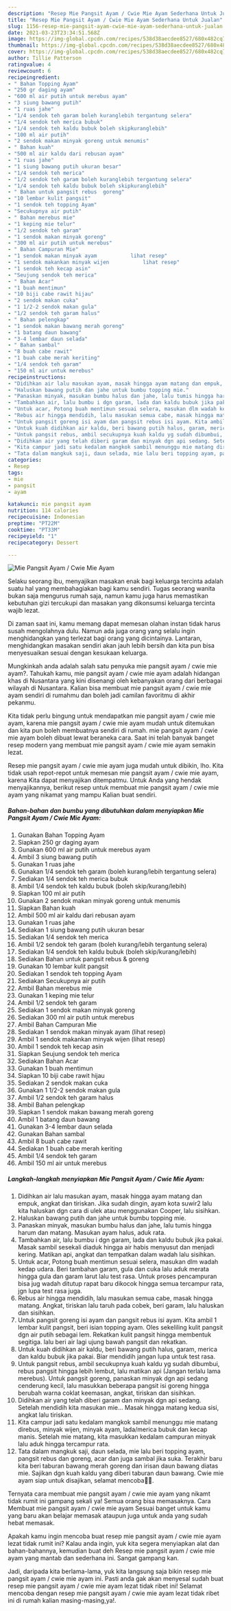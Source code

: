 ```yaml
---
description: "Resep Mie Pangsit Ayam / Cwie Mie Ayam Sederhana Untuk Jualan"
title: "Resep Mie Pangsit Ayam / Cwie Mie Ayam Sederhana Untuk Jualan"
slug: 1156-resep-mie-pangsit-ayam-cwie-mie-ayam-sederhana-untuk-jualan
date: 2021-03-23T23:34:51.568Z
image: https://img-global.cpcdn.com/recipes/538d38aecdee8527/680x482cq70/mie-pangsit-ayam-cwie-mie-ayam-foto-resep-utama.jpg
thumbnail: https://img-global.cpcdn.com/recipes/538d38aecdee8527/680x482cq70/mie-pangsit-ayam-cwie-mie-ayam-foto-resep-utama.jpg
cover: https://img-global.cpcdn.com/recipes/538d38aecdee8527/680x482cq70/mie-pangsit-ayam-cwie-mie-ayam-foto-resep-utama.jpg
author: Tillie Patterson
ratingvalue: 4
reviewcount: 6
recipeingredient:
- " Bahan Topping Ayam"
- "250 gr daging ayam"
- "600 ml air putih untuk merebus ayam"
- "3 siung bawang putih"
- "1 ruas jahe"
- "1/4 sendok teh garam boleh kuranglebih tergantung selera"
- "1/4 sendok teh merica bubuk"
- "1/4 sendok teh kaldu bubuk boleh skipkuranglebih"
- "100 ml air putih"
- "2 sendok makan minyak goreng untuk menumis"
- " Bahan kuah"
- "500 ml air kaldu dari rebusan ayam"
- "1 ruas jahe"
- "1 siung bawang putih ukuran besar"
- "1/4 sendok teh merica"
- "1/2 sendok teh garam boleh kuranglebih tergantung selera"
- "1/4 sendok teh kaldu bubuk boleh skipkuranglebih"
- " Bahan untuk pangsit rebus  goreng"
- "10 lembar kulit pangsit"
- "1 sendok teh topping Ayam"
- "Secukupnya air putih"
- " Bahan merebus mie"
- "1 keping mie telur"
- "1/2 sendok teh garam"
- "1 sendok makan minyak goreng"
- "300 ml air putih untuk merebus"
- " Bahan Campuran Mie"
- "1 sendok makan minyak ayam           lihat resep"
- "1 sendok makankan minyak wijen           lihat resep"
- "1 sendok teh kecap asin"
- "Seujung sendok teh merica"
- " Bahan Acar"
- "1 buah mentimun"
- "10 biji cabe rawit hijau"
- "2 sendok makan cuka"
- "1 1/2-2 sendok makan gula"
- "1/2 sendok teh garam halus"
- " Bahan pelengkap"
- "1 sendok makan bawang merah goreng"
- "1 batang daun bawang"
- "3-4 lembar daun selada"
- " Bahan sambal"
- "8 buah cabe rawit"
- "1 buah cabe merah keriting"
- "1/4 sendok teh garam"
- "150 ml air untuk merebus"
recipeinstructions:
- "Didihkan air lalu masukan ayam, masak hingga ayam matang dan empuk, angkat dan tiriskan. Jika sudah dingin, ayam kota suwir2 lalu kita haluskan dgn cara di ulek atau menggunakan Cooper, lalu sisihkan."
- "Haluskan bawang putih dan jahe untuk bumbu topping mie."
- "Panaskan minyak, masukan bumbu halus dan jahe, lalu tumis hingga harum dan matang. Masukan ayam halus, aduk rata."
- "Tambahkan air, lalu bumbu i dgn garam, lada dan kaldu bubuk jika pakai. Masak sambil sesekali diaduk hingga air habis menyusut dan menjadi kering. Matikan api, angkat dan tempatkan dalam wadah lalu sisihkan."
- "Untuk acar, Potong buah mentimun sesuai selera, masukan dlm wadah kedap udara. Beri tambahan garam, gula dan cuka lalu aduk merata hingga gula dan garam larut lalu test rasa. Untuk proses pencampuran bisa jug wadah ditutup rapat baru dikocok hingga semua tercampur rata, jgn lupa test rasa juga."
- "Rebus air hingga mendidih, lalu masukan semua cabe, masak hingga matang. Angkat, tiriskan lalu taruh pada cobek, beri garam, lalu haluskan dan sisihkan."
- "Untuk pangsit goreng isi ayam dan pangsit rebus isi ayam. Kita ambil 1 lembar kulit pangsit, beri isian topping ayam. Oles sekeliling kulit pangsit dgn air putih sebagai lem. Rekatkan kulit pangsit hingga membentuk segitiga. lalu beri air lagi ujung bawah pangsit dan rekatkan."
- "Untuk kuah didihkan air kaldu, beri bawang putih halus, garam, merica dan kaldu bubuk jika pakai. Biar mendidih jangan lupa untuk test rasa."
- "Untuk pangsit rebus, ambil secukupnya kuah kaldu yg sudah dibumbui, rebus pangsit hingga lebih lembut, lalu matikan api (Jangan terlalu lama merebus). Untuk pangsit goreng, panaskan minyak dgn api sedang cenderung kecil, lalu masukkan beberapa pangsit isi goreng hingga berubah warna coklat keemasan, angkat, tiriskan dan sisihkan."
- "Didihkan air yang telah diberi garam dan minyak dgn api sedang. Setelah mendidih kita masukan mie... Masak hingga matang kedua sisi, angkat lalu tiriskan."
- "Kita campur jadi satu kedalam mangkok sambil menunggu mie matang direbus, minyak wijen, minyak ayam, lada/merica bubuk dan kecap manis. Setelah mie matang, kita masukkan kedalam campuran minyak lalu aduk hingga tercampur rata."
- "Tata dalam mangkuk saji, daun selada, mie lalu beri topping ayam, pangsit rebus dan goreng, acar dan juga sambal jika suka. Terakhir baru kita beri taburan bawang merah goreng dan irisan daun bawang diatas mie. Sajikan dgn kuah kaldu yang diberi taburan daun bawang. Cwie mie ayam siap untuk disajikan, selamat mencoba🙏🥰."
categories:
- Resep
tags:
- mie
- pangsit
- ayam

katakunci: mie pangsit ayam 
nutrition: 114 calories
recipecuisine: Indonesian
preptime: "PT22M"
cooktime: "PT33M"
recipeyield: "1"
recipecategory: Dessert

---
```



![Mie Pangsit Ayam / Cwie Mie Ayam](https://img-global.cpcdn.com/recipes/538d38aecdee8527/680x482cq70/mie-pangsit-ayam-cwie-mie-ayam-foto-resep-utama.jpg)

Selaku seorang ibu, menyajikan masakan enak bagi keluarga tercinta adalah suatu hal yang membahagiakan bagi kamu sendiri. Tugas seorang  wanita bukan saja mengurus rumah saja, namun kamu juga harus memastikan kebutuhan gizi tercukupi dan masakan yang dikonsumsi keluarga tercinta wajib lezat.

Di zaman  saat ini, kamu memang dapat memesan olahan instan tidak harus susah mengolahnya dulu. Namun ada juga orang yang selalu ingin menghidangkan yang terlezat bagi orang yang dicintainya. Lantaran, menghidangkan masakan sendiri akan jauh lebih bersih dan kita pun bisa menyesuaikan sesuai dengan kesukaan keluarga. 



Mungkinkah anda adalah salah satu penyuka mie pangsit ayam / cwie mie ayam?. Tahukah kamu, mie pangsit ayam / cwie mie ayam adalah hidangan khas di Nusantara yang kini disenangi oleh kebanyakan orang dari berbagai wilayah di Nusantara. Kalian bisa membuat mie pangsit ayam / cwie mie ayam sendiri di rumahmu dan boleh jadi camilan favoritmu di akhir pekanmu.

Kita tidak perlu bingung untuk mendapatkan mie pangsit ayam / cwie mie ayam, karena mie pangsit ayam / cwie mie ayam mudah untuk ditemukan dan kita pun boleh membuatnya sendiri di rumah. mie pangsit ayam / cwie mie ayam boleh dibuat lewat beraneka cara. Saat ini telah banyak banget resep modern yang membuat mie pangsit ayam / cwie mie ayam semakin lezat.

Resep mie pangsit ayam / cwie mie ayam juga mudah untuk dibikin, lho. Kita tidak usah repot-repot untuk memesan mie pangsit ayam / cwie mie ayam, karena Kita dapat menyajikan ditempatmu. Untuk Anda yang hendak menyajikannya, berikut resep untuk membuat mie pangsit ayam / cwie mie ayam yang nikamat yang mampu Kalian buat sendiri.

<!--inarticleads1-->

##### Bahan-bahan dan bumbu yang dibutuhkan dalam menyiapkan Mie Pangsit Ayam / Cwie Mie Ayam:

1. Gunakan  Bahan Topping Ayam
1. Siapkan 250 gr daging ayam
1. Gunakan 600 ml air putih untuk merebus ayam
1. Ambil 3 siung bawang putih
1. Gunakan 1 ruas jahe
1. Gunakan 1/4 sendok teh garam (boleh kurang/lebih tergantung selera)
1. Sediakan 1/4 sendok teh merica bubuk
1. Ambil 1/4 sendok teh kaldu bubuk (boleh skip/kurang/lebih)
1. Siapkan 100 ml air putih
1. Gunakan 2 sendok makan minyak goreng untuk menumis
1. Siapkan  Bahan kuah
1. Ambil 500 ml air kaldu dari rebusan ayam
1. Gunakan 1 ruas jahe
1. Sediakan 1 siung bawang putih ukuran besar
1. Sediakan 1/4 sendok teh merica
1. Ambil 1/2 sendok teh garam (boleh kurang/lebih tergantung selera)
1. Sediakan 1/4 sendok teh kaldu bubuk (boleh skip/kurang/lebih)
1. Sediakan  Bahan untuk pangsit rebus &amp; goreng
1. Gunakan 10 lembar kulit pangsit
1. Sediakan 1 sendok teh topping Ayam
1. Sediakan Secukupnya air putih
1. Ambil  Bahan merebus mie
1. Gunakan 1 keping mie telur
1. Ambil 1/2 sendok teh garam
1. Sediakan 1 sendok makan minyak goreng
1. Sediakan 300 ml air putih untuk merebus
1. Ambil  Bahan Campuran Mie
1. Sediakan 1 sendok makan minyak ayam           (lihat resep)
1. Ambil 1 sendok makankan minyak wijen           (lihat resep)
1. Ambil 1 sendok teh kecap asin
1. Siapkan Seujung sendok teh merica
1. Sediakan  Bahan Acar
1. Gunakan 1 buah mentimun
1. Siapkan 10 biji cabe rawit hijau
1. Sediakan 2 sendok makan cuka
1. Gunakan 1 1/2-2 sendok makan gula
1. Ambil 1/2 sendok teh garam halus
1. Ambil  Bahan pelengkap
1. Siapkan 1 sendok makan bawang merah goreng
1. Ambil 1 batang daun bawang
1. Gunakan 3-4 lembar daun selada
1. Gunakan  Bahan sambal
1. Ambil 8 buah cabe rawit
1. Sediakan 1 buah cabe merah keriting
1. Ambil 1/4 sendok teh garam
1. Ambil 150 ml air untuk merebus




<!--inarticleads2-->

##### Langkah-langkah menyiapkan Mie Pangsit Ayam / Cwie Mie Ayam:

1. Didihkan air lalu masukan ayam, masak hingga ayam matang dan empuk, angkat dan tiriskan. Jika sudah dingin, ayam kota suwir2 lalu kita haluskan dgn cara di ulek atau menggunakan Cooper, lalu sisihkan.
1. Haluskan bawang putih dan jahe untuk bumbu topping mie.
1. Panaskan minyak, masukan bumbu halus dan jahe, lalu tumis hingga harum dan matang. Masukan ayam halus, aduk rata.
1. Tambahkan air, lalu bumbu i dgn garam, lada dan kaldu bubuk jika pakai. Masak sambil sesekali diaduk hingga air habis menyusut dan menjadi kering. Matikan api, angkat dan tempatkan dalam wadah lalu sisihkan.
1. Untuk acar, Potong buah mentimun sesuai selera, masukan dlm wadah kedap udara. Beri tambahan garam, gula dan cuka lalu aduk merata hingga gula dan garam larut lalu test rasa. Untuk proses pencampuran bisa jug wadah ditutup rapat baru dikocok hingga semua tercampur rata, jgn lupa test rasa juga.
1. Rebus air hingga mendidih, lalu masukan semua cabe, masak hingga matang. Angkat, tiriskan lalu taruh pada cobek, beri garam, lalu haluskan dan sisihkan.
1. Untuk pangsit goreng isi ayam dan pangsit rebus isi ayam. Kita ambil 1 lembar kulit pangsit, beri isian topping ayam. Oles sekeliling kulit pangsit dgn air putih sebagai lem. Rekatkan kulit pangsit hingga membentuk segitiga. lalu beri air lagi ujung bawah pangsit dan rekatkan.
1. Untuk kuah didihkan air kaldu, beri bawang putih halus, garam, merica dan kaldu bubuk jika pakai. Biar mendidih jangan lupa untuk test rasa.
1. Untuk pangsit rebus, ambil secukupnya kuah kaldu yg sudah dibumbui, rebus pangsit hingga lebih lembut, lalu matikan api (Jangan terlalu lama merebus). Untuk pangsit goreng, panaskan minyak dgn api sedang cenderung kecil, lalu masukkan beberapa pangsit isi goreng hingga berubah warna coklat keemasan, angkat, tiriskan dan sisihkan.
1. Didihkan air yang telah diberi garam dan minyak dgn api sedang. Setelah mendidih kita masukan mie... Masak hingga matang kedua sisi, angkat lalu tiriskan.
1. Kita campur jadi satu kedalam mangkok sambil menunggu mie matang direbus, minyak wijen, minyak ayam, lada/merica bubuk dan kecap manis. Setelah mie matang, kita masukkan kedalam campuran minyak lalu aduk hingga tercampur rata.
1. Tata dalam mangkuk saji, daun selada, mie lalu beri topping ayam, pangsit rebus dan goreng, acar dan juga sambal jika suka. Terakhir baru kita beri taburan bawang merah goreng dan irisan daun bawang diatas mie. Sajikan dgn kuah kaldu yang diberi taburan daun bawang. Cwie mie ayam siap untuk disajikan, selamat mencoba🙏🥰.




Ternyata cara membuat mie pangsit ayam / cwie mie ayam yang nikamt tidak rumit ini gampang sekali ya! Semua orang bisa memasaknya. Cara Membuat mie pangsit ayam / cwie mie ayam Sesuai banget untuk kamu yang baru akan belajar memasak ataupun juga untuk anda yang sudah hebat memasak.

Apakah kamu ingin mencoba buat resep mie pangsit ayam / cwie mie ayam lezat tidak rumit ini? Kalau anda ingin, yuk kita segera menyiapkan alat dan bahan-bahannya, kemudian buat deh Resep mie pangsit ayam / cwie mie ayam yang mantab dan sederhana ini. Sangat gampang kan. 

Jadi, daripada kita berlama-lama, yuk kita langsung saja bikin resep mie pangsit ayam / cwie mie ayam ini. Pasti anda gak akan menyesal sudah buat resep mie pangsit ayam / cwie mie ayam lezat tidak ribet ini! Selamat mencoba dengan resep mie pangsit ayam / cwie mie ayam lezat tidak ribet ini di rumah kalian masing-masing,ya!.

